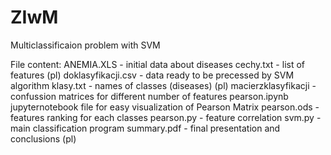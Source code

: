 # ZIwM
Multiclassificaion problem with SVM

File content:
ANEMIA.XLS - initial data about diseases
cechy.txt - list of features (pl)
doklasyfikacji.csv - data ready to be precessed by SVM algorithm
klasy.txt - names of classes (diseases) (pl)
macierzklasyfikacji - confussion matrices for different number of features
pearson.ipynb jupyternotebook file for easy visualization of Pearson Matrix
pearson.ods - features ranking for each classes
pearson.py - feature correlation
svm.py - main classification program
summary.pdf - final presentation and conclusions (pl)

